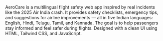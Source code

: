 AeroCare is a multilingual flight safety web app inspired by real incidents like the 2025 Air India crash. 
It provides safety checklists, emergency tips, and suggestions for airline improvements — all in five Indian languages: English, Hindi, Telugu, Tamil, and Kannada.
The goal is to help passengers stay informed and feel safer during flights. Designed with a clean UI using HTML, Tailwind CSS, and JavaScript.

